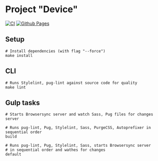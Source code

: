 # Project "Device"
[![CI](https://github.com/Teihden/device/actions/workflows/CI.yml/badge.svg)](https://github.com/Teihden/device/actions/workflows/CI.yml)
[![Github Pages](https://github.com/Teihden/device/actions/workflows/github-pages.yml/badge.svg)](https://github.com/Teihden/device/actions/workflows/github-pages.yml)

## Setup

```shell
# Install dependencies (with flag "--force")
make install
```

## CLI

```shell
# Runs Stylelint, pug-lint against source code for quality
make lint
```

## Gulp tasks

```shell
# Starts Browsersync server and watch Sass, Pug files for changes
server

# Runs pug-lint, Pug, Stylelint, Sass, PurgeCSS, Autoprefixer in sequential order
build

# Runs pug-lint, Pug, Stylelint, Sass, starts Browsersync server
# in sequential order and wathes for changes
default
```
